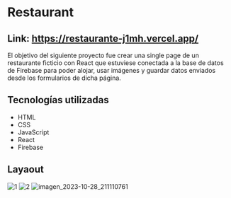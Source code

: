 # Restaurant

## Link: https://restaurante-j1mh.vercel.app/

El objetivo del siguiente proyecto fue crear una single page de un restaurante ficticio con React que estuviese conectada a la base de datos de Firebase para poder alojar, usar imágenes y guardar datos enviados desde los formularios de dicha página.

## Tecnologías utilizadas
- HTML
- CSS
- JavaScript
- React
- Firebase
  
## Layaout

![1](https://github.com/Tania-Bobadilla/Restaurante/assets/135383254/b8dc7d66-f0ee-4b0f-9af7-175086cb8829)
![2](https://github.com/Tania-Bobadilla/Restaurante/assets/135383254/0e814a3e-33db-4e91-8d1c-7f1174661f93)
![imagen_2023-10-28_211110761](https://github.com/Tania-Bobadilla/Restaurante/assets/135383254/78a4299c-651f-4625-b8c3-df8de5b87ae5)



